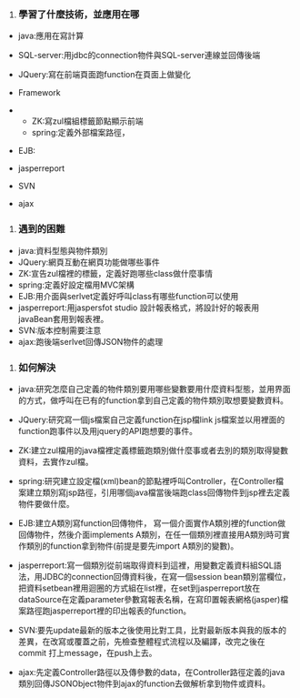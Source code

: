 1. ### 學習了什麼技術，並應用在哪

- java:應用在寫計算

- SQL-server:用jdbc的connection物件與SQL-server連線並回傳後端

- JQuery:寫在前端頁面跑function在頁面上做變化

- Framework

- - ZK:寫zul檔組標籤節點顯示前端
  - spring:定義外部檔案路徑，

- EJB:

- jasperreport

- SVN

- ajax

1. ### 遇到的困難

- java:資料型態與物件類別
- JQuery:網頁互動在網頁功能做哪些事件
- ZK:宣告zul檔裡的標籤，定義好跑哪些class做什麼事情
- spring:定義好設定檔用MVC架構
- EJB:用介面與serlvet定義好呼叫class有哪些function可以使用
- jasperreport:用jaspersfot studio 設計報表格式，將設計好的報表用javaBean套用到報表裡。
- SVN:版本控制需要注意
- ajax:跑後端serlvet回傳JSON物件的處理

1. ### 如何解決

- java:研究怎麼自己定義的物件類別要用哪些變數要用什麼資料型態，並用界面的方式，做呼叫在已有的function拿到自己定義的物件類別取想要變數資料。

- JQuery:研究寫一個js檔案自己定義function在jsp檔link js檔案並以用裡面的function跑事件以及用jquery的API跑想要的事件。

- ZK:建立zul檔用的java檔裡定義標籤跑類別做什麼事或者去別的類別取得變數資料，去實作zul檔。

- spring:研究建立設定檔(xml)bean的節點裡呼叫Controller，在Controller檔案建立類別寫jsp路徑，引用哪個java檔當後端跑class回傳物件到jsp裡去定義物件要做什麼。

- EJB:建立A類別寫function回傳物件， 寫一個介面實作A類別裡的function做回傳物件，然後介面implements A類別，在任一個類別裡直接用A類別時可實作類別的function拿到物件(前提是要先import A類別的變數)。

- jasperreport:寫一個類別從前端取得資料到這裡，用變數定義資料組SQL語法，用JDBC的connection回傳資料後，在寫一個session bean類別當欄位，把資料setbean裡用迴圈的方式組在list裡，在set到jasperreport放在dataSource在定義parameter參數寫報表名稱，在寫印置報表網格(jasper)檔案路徑跑jasperreport裡的印出報表的function。

- SVN:要先update最新的版本之後使用比對工具，比對最新版本與我的版本的差異，在改寫或覆蓋之前，先檢查整體程式流程以及編譯，改完之後在commit 打上message，在push上去。

- ajax:先定義Controller路徑以及傳參數的data，在Controller路徑定義的java類別回傳JSONObject物件到ajax的function去做解析拿到物件或資料。